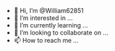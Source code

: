 - 👋 Hi, I’m @William62851
- 👀 I’m interested in ...
- 🌱 I’m currently learning ...
- 💞️ I’m looking to collaborate on ...
- 📫 How to reach me ...

<!---
William62851/William62851 is a ✨ special ✨ repository because its `README.md` (this file) appears on your GitHub profile.
You can click the Preview link to take a look at your changes.
--->
